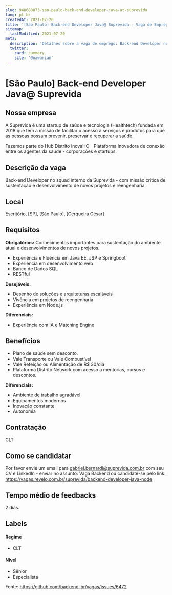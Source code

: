 ```yaml
---
slug: 948688873-sao-paulo-back-end-developer-java-at-suprevida
lang: pt-br
createdAt: 2021-07-20
title: '[São Paulo] Back-end Developer Java@ Suprevida - Vaga de Emprego'
sitemap:
  lastModified: 2021-07-20
meta:
  description: 'Detalhes sobre a vaga de emprego: Back-end Developer no squad interno da Suprevida - com missão crítica de sustentação e desenvolvimento de novos projetos e reengenharia.'
  twitter:
    card: summary
    site: '@nawarian'
---
```


# [São Paulo] Back-end Developer Java@ Suprevida

<!--
==================================================
Caso a vaga for remoto durante a pandemia informar no texto "Remoto durante o covid"
==================================================
-->
<!-- 
==================================================
POR FAVOR, SÓ POSTE SE A VAGA FOR PARA BACK-END!

Não faça distinção de gênero no título da vaga.

Use: "Back-End Developer" ao invés de 
"Desenvolvedor Back-End" \o/

Exemplo: `[São Paulo] Back-End Developer @ NOME DA EMPRESA`
==================================================
-->
<!--
==================================================
Caso a vaga for remoto durante a pandemia deixar a linha abaixo
==================================================
-->

## Nossa empresa

A Suprevida é uma startup de saúde e tecnologia (Healthtech) fundada em 2018 que tem a missão de facilitar o acesso a serviços e produtos para que as pessoas possam prevenir, preservar e recuperar a saúde.

Fazemos parte do Hub Distrito InovaHC - Plataforma inovadora de conexão entre os agentes da saúde - corporações e startups.

## Descrição da vaga

Back-end Developer no squad interno da Suprevida - com missão crítica de sustentação e desenvolvimento de novos projetos e reengenharia.

## Local

Escritório, [SP], [São Paulo], [Cerqueira César]


## Requisitos

**Obrigatórios:**
Conhecimentos importantes para sustentação do ambiente atual e desenvolvimentos de novos projetos.
- Experiência e Fluência em Java EE, JSP e Springboot
- Experiência em desenvolvimento web
- Banco de Dados SQL
- RESTful

**Desejáveis:**
- Desenho de soluções e arquiteturas escaláveis
- Vivência em projetos de reengenharia
- Experiência em Node.js

**Diferenciais:**
- Experiência com IA e Matching Engine

## Benefícios
- Plano de saúde sem desconto.
- Vale Transporte ou Vale Combustível
- Vale Refeição ou Alimentação de R$ 30/dia
- Plataforma Distrito Network com acesso a mentorias, cursos e descontos.

**Diferenciais:**
- Ambiente de trabalho agradável
- Equipamentos modernos
- Inovação constante
- Autonomia

## Contratação

CLT

## Como se candidatar

Por favor envie um email para gabriel.bernardi@suprevida.com.br com seu CV e LinkedIn - enviar no assunto: Vaga Backend ou candidate-se pelo link: https://vagas.revelo.com.br/suprevida/backend-developer-java-node

## Tempo médio de feedbacks

2 dias.

## Labels
<!-- retire os labels que não fazem sentido à vaga -->

#### Regime
- CLT

#### Nível
- Sênior
- Especialista




Fonte: https://github.com/backend-br/vagas/issues/6472